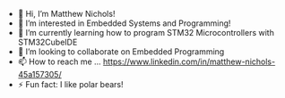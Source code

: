 - 👋 Hi, I’m Matthew Nichols!
- 👀 I’m interested in Embedded Systems and Programming!
- 🌱 I’m currently learning how to program STM32 Microcontrollers with STM32CubeIDE
- 💞️ I’m looking to collaborate on Embedded Programming
- 📫 How to reach me ... https://www.linkedin.com/in/matthew-nichols-45a157305/ 
- ⚡ Fun fact: I like polar bears!

<!---
matthewnichols8/matthewnichols8 is a ✨ special ✨ repository because its `README.md` (this file) appears on your GitHub profile.
You can click the Preview link to take a look at your changes.
--->
